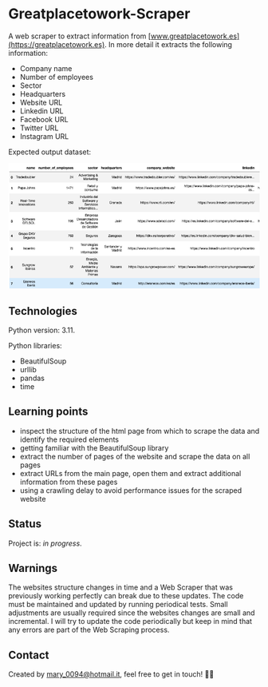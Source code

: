 # Greatplacetowork-Scraper
A web scraper to extract information from [www.greatplacetowork.es](https://greatplacetowork.es). 
In more detail it extracts the following information:
- Company name
- Number of employees
- Sector
- Headquarters
- Website URL
- Linkedin URL
- Facebook URL
- Twitter URL
- Instagram URL

Expected output dataset:

![alt text](https://github.com/mariadancianu/Greatplacetowork-Scraper/blob/main/output_dataset_example.png)

## Technologies 

Python version: 3.11. 

Python libraries:
- BeautifulSoup
- urllib 
- pandas
- time

## Learning points 
- inspect the structure of the html page from which to scrape the data and identify the required elements
- getting familiar with the BeautifulSoup library 
- extract the number of pages of the website and scrape the data on all pages 
- extract URLs from the main page, open them and extract additional information from these pages 
- using a crawling delay to avoid performance issues for the scraped website 


## Status
Project is: *in progress*. 

## Warnings
The websites structure changes in time and a Web Scraper that was previously working perfectly can break due to these updates. The code must be maintained and updated by running periodical tests. Small adjustments are usually required since the websites changes are small and incremental. I will try to update the code periodically but keep in mind that any errors are part of the Web Scraping process.

## Contact 
Created by mary_0094@hotmail.it, feel free to get in touch! :woman_technologist:
